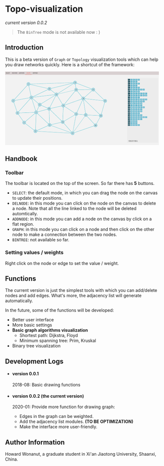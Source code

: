 # Topo-visualization

*current version 0.0.2*

> The `BinTree` mode is not available now : )



## Introduction

This is a beta version of `Graph` or `Topology` visualization tools which can help you draw networks quickly. Here is a shortcut of the framework:

![](./images/intro.png)


## Handbook
### Toolbar
The toolbar is located on the top of the screen. So far there has **5** buttons.

- `SELECT`: the default mode, in which you can drag the node on the canvas to update their positions.
- `DELNODE`: in this mode you can click on the node on the canvas to delete a node. Note that all the line linked to the node will be deleted automtically.
- `ADDNODE`: in this mode you can add a node on the canvas by click on a flat region.
- `GRAPH`: in this mode you can click on a node and then click on the other node to make a connection between the two nodes.
- `BINTREE`: not available so far.

### Setting values / weights
Right click on the node or edge to set the value / weight.


## Functions

The current version is just the simplest tools with which you can add/delete nodes and add edges. What's more, the adjacency list will generate automatically.

In the future, some of the functions will be developed:

- Better user interface
- More basic settings
- **Basic graph algorithms visualization**
  - Shortest path: Dijkstra, Floyd
  - Minimum spanning tree: Prim, Kruskal
- Binary tree visualization



## Development Logs

- #### version 0.0.1

  2018-08: Basic drawing functions

- #### version 0.0.2 (the current version)

  2020-01: Provide more function for drawing graph:

  - Edges in the graph can be weighted.
  - Add the adjacency list modules. **(TO BE OPTIMIZATION)**
  - Make the interface more user-friendly.



## Author Information

Howard Wonanut, a graduate student in Xi'an Jiaotong University, Shaanxi, China.
